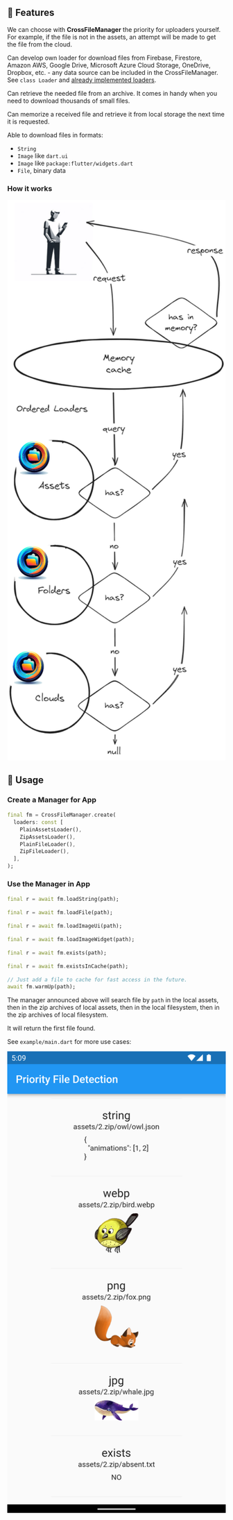 ## 🌟 Features

We can choose with **CrossFileManager** the priority for uploaders yourself. For example, if the file is not in the assets, an attempt will be made to get the file from the cloud.

Can develop own loader for download files from Firebase, Firestore, Amazon AWS, Google Drive, Microsoft Azure Cloud Storage, OneDrive, Dropbox, etc. - any data source can be included in the CrossFileManager. See `class Loader` and [already implemented loaders](https://github.com/signmotion/cross_file_manager/tree/master/lib/src/loaders).

Can retrieve the needed file from an archive. It comes in handy when you need to download thousands of small files.

Can memorize a received file and retrieve it from local storage the next time it is requested.

Able to download files in formats:

- `String`
- `Image` like `dart.ui`
- `Image` like `package:flutter/widgets.dart`
- `File`, binary data

### How it works

[<img src="https://raw.githubusercontent.com/signmotion/cross_file_manager/master/images/request_response.webp" width="600"/>](https://raw.githubusercontent.com/signmotion/cross_file_manager/master/images/request_response.webp)

## 🚀 Usage

### Create a Manager for App

```dart
final fm = CrossFileManager.create(
  loaders: const [
    PlainAssetsLoader(),
    ZipAssetsLoader(),
    PlainFileLoader(),
    ZipFileLoader(),
  ],
);
```

### Use the Manager in App

```dart
final r = await fm.loadString(path);
```

```dart
final r = await fm.loadFile(path);
```

```dart
final r = await fm.loadImageUi(path);
```

```dart
final r = await fm.loadImageWidget(path);
```

```dart
final r = await fm.exists(path);
```

```dart
final r = await fm.existsInCache(path);
```

```dart
// Just add a file to cache for fast access in the future.
await fm.warmUp(path);
```

The manager announced above will search file by `path` in the local assets,
then in the zip archives of local assets,
then in the local filesystem,
then in the zip archives of local filesystem.

It will return the first file found.

See `example/main.dart` for more use cases:

[<img src="https://raw.githubusercontent.com/signmotion/cross_file_manager/master/images/screenshots/zip_assets_demo.webp" width="600"/>](https://github.com/signmotion/cross_file_manager/tree/master/example)
